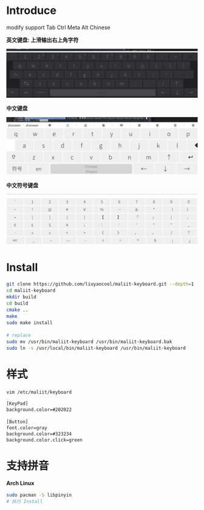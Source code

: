 # Introduce

modify support Tab Ctrl Meta Alt Chinese

**英文键盘: 上滑输出右上角字符**

![](doc/en.png)

**中文键盘**

![](doc/zh-hans.png)

**中文符号键盘**

![](doc/zh-hans-symbol.png)

# Install

```bash
git clone https://github.com/liuyaocool/maliit-keyboard.git --depth=1
cd maliit-keyboard
mkdir build
cd build
cmake ..
make
sudo make install

# replace
sudo mv /usr/bin/maliit-keyboard /usr/bin/maliit-keyboard.bak
sudo ln -s /usr/local/bin/maliit-keyboard /usr/bin/maliit-keyboard
```

# 样式

```vim /etc/maliit/keyboard```

```
[KeyPad]
background.color=#202022

[Button]
font.color=gray
background.color=#323234
background.color.click=green
```

# 支持拼音

**Arch Linux**

```bash
sudo pacman -S libpinyin
# 执行 Install
```

